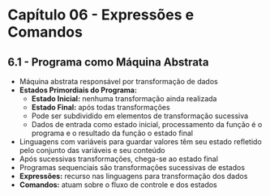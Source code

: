 # Capítulo 06 - Expressões e Comandos
## 6.1 - Programa como Máquina Abstrata
* Máquina abstrata responsável por transformação de dados
* **Estados Primordiais do Programa:**
    * **Estado Inicial:** nenhuma transformação ainda realizada
    * **Estado Final:** após todas transformações
    * Pode ser subdividido em elementos de transformação sucessiva
    * Dados de entrada como estado inicial, processamento da função é o programa e o resultado da função o estado final
* Linguagens com variáveis para guardar valores têm seu estado refletido pelo conjunto das variáveis e seu conteúdo
* Após sucessivas transformações, chega-se ao estado final
* Programas sequenciais são transformações sucessivas de estados
* **Expressões:** recurso nas linguagens para transformação dos dados
* **Comandos:** atuam sobre o fluxo de controle e dos estados